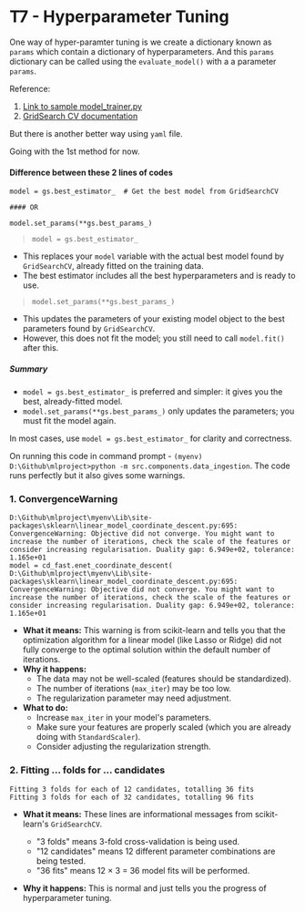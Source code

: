 # T7 - Hyperparameter Tuning

One way of hyper-paramter tuning is we create a dictionary known as `params` which contain a dictionary of hyperparameters.
And this `params` dictionary can be called using the `evaluate_model()` with a a parameter `params`.

Reference: 
1. [Link to sample model_trainer.py](https://github.com/krishnaik06/mlproject/blob/main/src/components/model_trainer.py)
2. [GridSearch CV documentation](https://scikit-learn.org/stable/modules/generated/sklearn.model_selection.GridSearchCV.html)

But there is another better way using `yaml` file. 

Going with the 1st method for now.

#### Difference between these 2 lines of codes

```
model = gs.best_estimator_  # Get the best model from GridSearchCV

#### OR

model.set_params(**gs.best_params_)
```

> `model = gs.best_estimator_`

- This replaces your `model` variable with the actual best model found by `GridSearchCV`, already fitted on the training data.
- The best estimator includes all the best hyperparameters and is ready to use.

> `model.set_params(**gs.best_params_)`

- This updates the parameters of your existing model object to the best parameters found by `GridSearchCV`.
- However, this does not fit the model; you still need to call `model.fit()` after this.

##### Summary

- `model = gs.best_estimator_` is preferred and simpler: it gives you the best, already-fitted model.
- `model.set_params(**gs.best_params_)` only updates the parameters; you must fit the model again.

In most cases, use `model = gs.best_estimator_` for clarity and correctness.

On running this code in command prompt - `(myenv) D:\Github\mlproject>python -m src.components.data_ingestion`. The code runs perfectly but it also gives some warnings.

### 1. ConvergenceWarning

```
D:\Github\mlproject\myenv\Lib\site-packages\sklearn\linear_model_coordinate_descent.py:695: ConvergenceWarning: Objective did not converge. You might want to increase the number of iterations, check the scale of the features or consider increasing regularisation. Duality gap: 6.949e+02, tolerance: 1.165e+01
model = cd_fast.enet_coordinate_descent(
D:\Github\mlproject\myenv\Lib\site-packages\sklearn\linear_model_coordinate_descent.py:695: ConvergenceWarning: Objective did not converge. You might want to increase the number of iterations, check the scale of the features or consider increasing regularisation. Duality gap: 6.949e+02, tolerance: 1.165e+01
```

- __What it means:__
This warning is from scikit-learn and tells you that the optimization algorithm for a linear model (like Lasso or Ridge) did not fully converge to the optimal solution within the default number of iterations.
- __Why it happens:__
    - The data may not be well-scaled (features should be standardized).
    - The number of iterations (`max_iter`) may be too low.
    - The regularization parameter may need adjustment.
- __What to do:__
    - Increase `max_iter` in your model's parameters.
    - Make sure your features are properly scaled (which you are already doing with `StandardScaler`).
    - Consider adjusting the regularization strength.

### 2. Fitting ... folds for ... candidates

```
Fitting 3 folds for each of 12 candidates, totalling 36 fits
Fitting 3 folds for each of 32 candidates, totalling 96 fits
```

- __What it means:__
These lines are informational messages from scikit-learn's `GridSearchCV`.
    - "3 folds" means 3-fold cross-validation is being used.
    - "12 candidates" means 12 different parameter combinations are being tested.
    - "36 fits" means 12 × 3 = 36 model fits will be performed.

- __Why it happens:__
This is normal and just tells you the progress of hyperparameter tuning.


